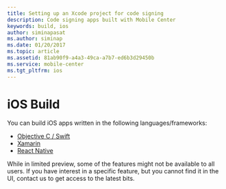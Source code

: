 ```yaml
---
title: Setting up an Xcode project for code signing
description: Code signing apps built with Mobile Center
keywords: build, ios
author: siminapasat
ms.author: siminap
ms.date: 01/20/2017
ms.topic: article
ms.assetid: 81ab90f9-a4a3-49ca-a7b7-ed6b3d29450b
ms.service: mobile-center
ms.tgt_pltfrm: ios
---
```


# iOS Build

You can build iOS apps written in the following languages/frameworks:
* [Objective C / Swift](first-build/xcode.md)
* [Xamarin](first-build/xamarin.md)
* [React Native](first-build/react-native.md)

While in limited preview, some of the features might not be available to all users. If you have interest in a specific feature, but you cannot find it in the UI, contact us to get access to the latest bits.
